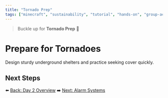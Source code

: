 ```yaml
---
title: "Tornado Prep"
tags: ["minecraft", "sustainability", "tutorial", "hands-on", "group-activity"]
---
```


> Buckle up for **Tornado Prep** 🚀
# Prepare for Tornadoes

Design sturdy underground shelters and practice seeking cover quickly.

## Next Steps

⬅️ [Back: Day 2 Overview](/sustainability_lab/Day-2/00_intro)
➡️ [Next: Alarm Systems](/sustainability_lab/Day-2/05_alarm_system)
